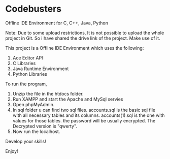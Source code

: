 # Codebusters
Offline IDE Environment for C, C++, Java, Python


Note: Due to some upload restrictions, It is not possible to upload the whole project in Git.
So i have shared the drive link of the project. Make use of it.

This project is a Offline IDE Environment which uses the following:
  1. Ace Editor API
  2. C Libraries
  3. Java Runtime Environment
  4. Python Libraries
  
To run the program,
  1. Unzip the file in the htdocs folder.
  2. Run XAMPP and start the Apache and MySql servies
  3. Open phpMyAdmin.
  4. In sql folder u can find two sql files.
          accounts.sql is the basic sql file with all necessary tables and its columns.
          accounts(1).sql is the one with values for those tables.
          the password will be usually encrypted. The Decrypted version is "qwerty".
  5. Now run the localhost.
  
  
Develop your skills!

Enjoy!
